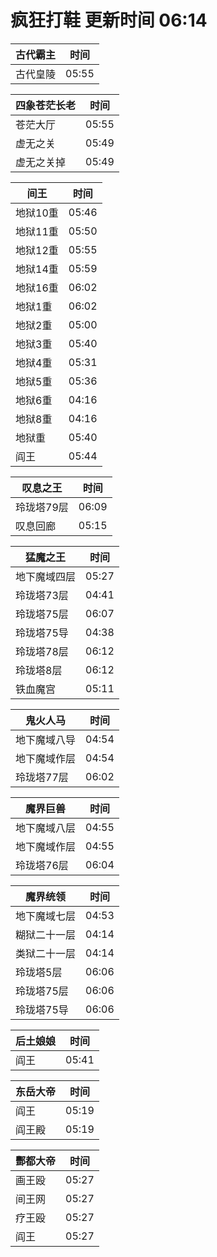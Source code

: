 # 疯狂打鞋 更新时间 06:14

| 古代霸主   | 时间    |
|--------|-------|
| 古代皇陵 | 05:55 |

| 四象苍茫长老   | 时间    |
|--------|-------|
| 苍茫大厅 | 05:55 |
| 虚无之关 | 05:49 |
| 虚无之关掉 | 05:49 |

| 间王   | 时间    |
|--------|-------|
| 地狱10重 | 05:46 |
| 地狱11重 | 05:50 |
| 地狱12重 | 05:55 |
| 地狱14重 | 05:59 |
| 地狱16重 | 06:02 |
| 地狱1重 | 06:02 |
| 地狱2重 | 05:00 |
| 地狱3重 | 05:40 |
| 地狱4重 | 05:31 |
| 地狱5重 | 05:36 |
| 地狱6重 | 04:16 |
| 地狱8重 | 04:16 |
| 地狱重 | 05:40 |
| 阎王 | 05:44 |

| 叹息之王   | 时间    |
|--------|-------|
| 玲珑塔79层 | 06:09 |
| 叹息回廊 | 05:15 |

| 猛魔之王   | 时间    |
|--------|-------|
| 地下魔域四层 | 05:27 |
| 玲珑塔73层 | 04:41 |
| 玲珑塔75层 | 06:07 |
| 玲珑塔75导 | 04:38 |
| 玲珑塔78层 | 06:12 |
| 玲珑塔8层 | 06:12 |
| 铁血魔宫 | 05:11 |

| 鬼火人马   | 时间    |
|--------|-------|
| 地下魔域八导 | 04:54 |
| 地下魔域作层 | 04:54 |
| 玲珑塔77层 | 06:02 |

| 魔界巨兽   | 时间    |
|--------|-------|
| 地下魔域八层 | 04:55 |
| 地下魔域作层 | 04:55 |
| 玲珑塔76层 | 06:04 |

| 魔界统领   | 时间    |
|--------|-------|
| 地下魔域七层 | 04:53 |
| 糊狱二十一层 | 04:14 |
| 类狱二十一层 | 04:14 |
| 玲珑塔5层 | 06:06 |
| 玲珑塔75层 | 06:06 |
| 玲珑塔75导 | 06:06 |

| 后土娘娘   | 时间    |
|--------|-------|
| 阎王 | 05:41 |

| 东岳大帝   | 时间    |
|--------|-------|
| 阎王 | 05:19 |
| 阎王殿 | 05:19 |

| 酆都大帝   | 时间    |
|--------|-------|
| 画王殴 | 05:27 |
| 间王网 | 05:27 |
| 疗王殴 | 05:27 |
| 阎王 | 05:27 |